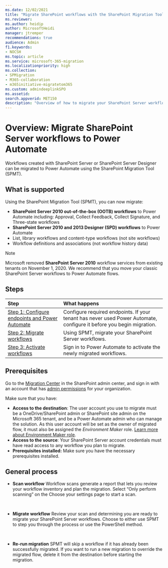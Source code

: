 ```yaml
---
ms.date: 12/02/2021
title: "Migrate SharePoint workflows with the SharePoint Migration Tool (SPMT) to Power Automate"
ms.reviewer: 
ms.author: heidip
author: MicrosoftHeidi
manager: jtremper
recommendations: true
audience: Admin
f1.keywords:
- NOCSH
ms.topic: article
ms.service: microsoft-365-migration
ms.localizationpriority: high
ms.collection:
- SPMigration
- M365-collaboration
- m365initiative-migratetom365
ms.custom: admindeeplinkSPO
ms.assetid: 
search.appverid: MET150
description: "Overview of how to migrate your SharePoint Server workflows to Power Automate using the SharePoint Migration Tool (SPMT)."
---
```


# Overview: Migrate SharePoint Server workflows to Power Automate

Workflows created with SharePoint Server  or SharePoint Server Designer can be migrated to Power Automate using the SharePoint Migration Tool (SPMT).

## What is supported

Using the SharePoint Migration Tool (SPMT), you can now migrate:

- **SharePoint Server 2010 out-of-the-box (OOTB) workflows** to Power Automate including: Approval, Collect Feedback, Collect Signature, and Three-state workflows
- **SharePoint Server 2010 and 2013 Designer (SPD) workflows** to Power Automate
- List, library workflows and content-type workflows (not site workflows)
- Workflow definitions and associations (not workflow history data)

>[!Note]
>Microsoft removed **SharePoint Server 2010** workflow services from existing tenants on November 1, 2020. We recommend that you move your classic SharePoint Server workflows to Power Automate flows.

## Steps

|Step|What happens|
|:-----|:-----|
|[Step 1: Configure endpoints and Power Automate](spmt-workflow-step1.md)|Configure required endpoints.  If your tenant has never used Power Automate, configure it before you begin migration.|
|[Step 2: Migrate workflows](spmt-workflow-step2.md)|Using SPMT, migrate your SharePoint Server workflows.|
|[Step 3: Activate workflows](spmt-workflow-step2.md)|Sign in to Power Automate to activate the newly migrated workflows.|

## Prerequisites

Go to the [Migration Center](https://microsoft-admin.sharepoint-df.com/?page=migration&modern=true) in the SharePoint admin center, and sign in with an account that has [admin permissions](/sharepoint/sharepoint-admin-role) for your organization.

Make sure that you have:

- **Access to the destination**: The user account you use to migrate must be a OneDrive/SharePoint admin or SharePoint site admin on the Microsoft 365 tenant, and be a Power Automate admin who can manage the solution. As this user account will be set as the owner of migrated flow, it must also be assigned the *Environment Maker* role. [Learn more about Environment Maker role](/power-platform/admin/database-security).
- **Access to the source**: Your SharePoint Server account credentials must have read access to any workflow you plan to migrate.
- **Prerequisites installed:** Make sure you have the necessary prerequisites installed.

## General process

- **Scan workflow**
Workflow scans generate a report that lets you review your workflow inventory and plan the migration. Select “Only perform scanning” on the Choose your settings page to start a scan.
</br>

- **Migrate workflow**
Review your scan and determining you are ready to migrate your SharePoint Server workflows. Choose to either use SPMT to step you through the process or use the PowerShell method.
</br>

- **Re-run migration**
SPMT will skip a workflow if it has already been successfully migrated. If you want to run a new migration to override the migrated flow, delete it from the destination before starting the migration.
